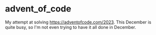# advent_of_code
My attempt at solving https://adventofcode.com/2023.
This December is quite busy, so I'm not even trying to have it all done in December.
